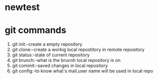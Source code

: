 # newtest
# git commands
1. git init:-create a empty repository
2. git clone:-create a workig local repostitory in remote repository
3. git status:-state of current repository
4. git brunch:-what is the brucnh local repository is on
5. git commit:-saved changes in local repository
6. git config:-to know what's mail,user name will be used in local repo
